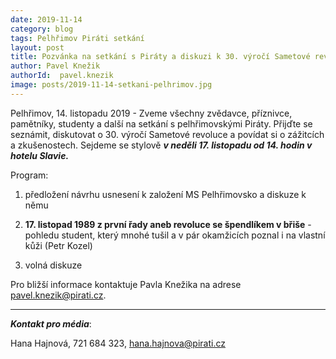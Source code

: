 ```yaml
---
date: 2019-11-14
category: blog
tags: Pelhřimov Piráti setkání
layout: post
title: Pozvánka na setkání s Piráty a diskuzi k 30. výročí Sametové revoluce v Pelhřimově
author: Pavel Knežik
authorId:  pavel.knezik
image: posts/2019-11-14-setkani-pelhrimov.jpg
---
```


Pelhřimov, 14. listopadu 2019 - Zveme všechny zvědavce, příznivce, pamětníky, studenty a další na setkání s pelhřimovskými Piráty. Přijďte se seznámit, diskutovat o 30. výročí Sametové revoluce a povídat si o zážitcích a zkušenostech. Sejdeme se stylově ***v neděli 17. listopadu od 14. hodin v hotelu Slavie.*** 

Program:

1. předložení návrhu usnesení k založení MS Pelhřimovsko a diskuze k němu

2. **17. listopad 1989 z první řady aneb revoluce se špendlíkem v břiše** - pohledu student, který mnohé tušil a v pár okamžicích poznal i na vlastní kůži (Petr Kozel)
  
3. volná diskuze


Pro bližší informace kontaktuje Pavla Knežika na adrese <pavel.knezik@pirati.cz>.

---

***Kontakt pro média***:

Hana Hajnová, 721 684 323, hana.hajnova@pirati.cz
